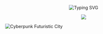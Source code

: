 <p align="center">
  <img src="https://readme-typing-svg.demolab.com?font=Fira+Code&weight=600&pause=1000&color=7B00FF&center=true&vCenter=true&width=380&lines=i+Am+A+Script+Kiddie" alt="Typing SVG">
</p>

<p align="center">
  <a href="https://github.com/biskit069?tab=repositories"><img src="https://img.shields.io/badge/-Explore%20my%20Repos-24292e?style=for-the-badge&logo=Github"></a>
</p>

![Cyberpunk Futuristic City](https://r4.wallpaperflare.com/wallpaper/410/1014/448/night-cyberpunk-futuristic-city-artwork-wallpaper-e8a6cd881070ccf860eca1de3882e43a.jpg)

